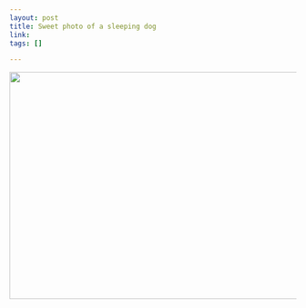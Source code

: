 ```yaml
--- 
layout: post
title: Sweet photo of a sleeping dog
link: 
tags: []

---
```


<p><img src="http://i.imgur.com/bXdn9.jpg" width="640" height="400"></p>
